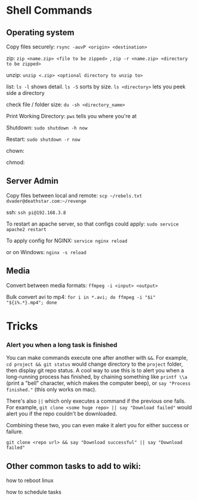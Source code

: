# Shell Commands

## Operating system

Copy files securely: `rsync -auvP <origin> <destination>`

zip: `zip <name.zip> <file to be zipped> `, `zip -r <name.zip> <directory to be zipped> `

unzip: `unzip <.zip> <optional directory to unzip to>`

list: `ls -l` shows detail. `ls -S` sorts by size. `ls <directory>` lets you peek side a directory

check file / folder size: `du -sh <directory_name> `

Print Working Directory: `pws` tells you where you're at

Shutdown: `sudo shutdown -h now`

Restart: `sudo shutdown -r now`

chown: 

chmod: 

## Server Admin

Copy files between local and remote: `scp ~/rebels.txt dvader@deathstar.com:~/revenge`

ssh: `ssh pi@192.168.3.8`

To restart an apache server, so that configs could apply: `sudo service apache2 restart`

To apply config for NGINX: `service nginx reload`

or on Windows: `nginx -s reload`

## Media

Convert between media formats: `ffmpeg -i <input> <output>`

Bulk convert avi to mp4: `for i in *.avi; do ffmpeg -i "$i" "${i%.*}.mp4"; done`

# Tricks

### Alert you when a long task is finished

You can make commands execute one after another with `&&`. For example, `cd project && git status` would change directory to the `project` folder, then display git repo status. A cool way to use this is to alert you when a long-running process has finished, by chaining something like `printf \\a` (print a "bell" character, which makes the computer beep), or `say "Process finished."` (this only works on mac).

There's also `||` which only executes a command if the previous one fails. For example, `git clone <some huge repo> || say "Download failed"` would alert you if the repo couldn't be downloaded.

Combining these two, you can even make it alert you for either success or failure.

`git clone <repo url> && say "Download successful" || say "Download failed"`

## Other common tasks to add to wiki:

how to reboot linux

how to schedule tasks
